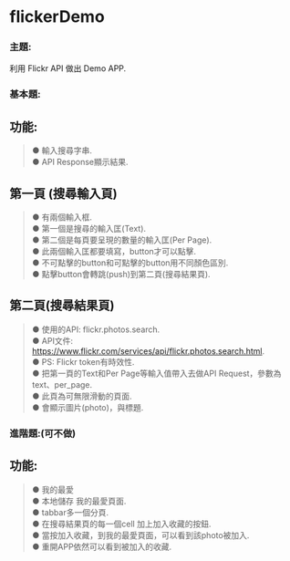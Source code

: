 # flickerDemo

### 主題: ###
利用 Flickr API 做出 Demo APP.    

### 基本題: ###
## 功能: ##
> ● 輸入搜尋字串.  
> ● API Response顯示結果.      
## 第一頁 (搜尋輸入頁) ##
> ● 有兩個輸入框.  
> ● 第一個是​搜尋的​輸入匡(Text).  
> ● 第二個是​每頁要呈現的數量​的輸入匡(Per Page).  
> ● 此兩個輸入匡都要填寫，button才可以點擊.  
> ● 不可點擊的button和可點擊的button用不同顏色區別.  
> ● 點擊button會轉跳(push)到第二頁(搜尋結果頁).  
## 第二頁(搜尋結果頁) ##

> ● 使用的API: ​flickr.photos.search.  
> ● API文件: ​https://www.flickr.com/services/api/flickr.photos.search.html.  
> ● PS: Flickr token有時效性.  
  > ● 把第一頁的Text和Per Page等輸入值帶入去做API Request，參數為​text、​per_page.  
> ● 此頁為可無限滑動的頁面.  
> ● 會顯示圖片(photo)，與標題.  
### 進階題:(可不做) ###
## 功能: ##   
> ● 我的最愛   
> ● 本地儲存 我的最愛頁面.  
> ● tabbar多一個分頁.  
> ● 在搜尋結果頁的每一個cell 加上加入收藏的按鈕.  
> ● 當按加入收藏，到我的最愛頁面，可以看到該photo被加入.  
> ● 重開APP依然可以看到被加入的收藏.  
